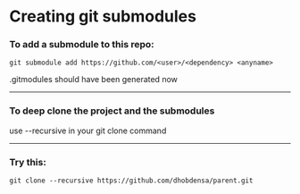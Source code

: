 # Creating git submodules

### To add a submodule to this repo:

```git submodule add https://github.com/<user>/<dependency> <anyname>```

.gitmodules should have been generated now

---

### To deep clone the project and the submodules

use --recursive in your git clone command

---

### Try this: 
```git clone --recursive https://github.com/dhobdensa/parent.git```
